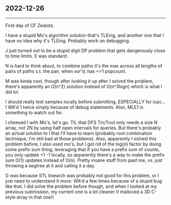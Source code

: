 ## 2022-12-26
------------------
First day of CF Zealots.

I have a stupid Mo's algorithm solution that's TLEing, and another one that I have no idea why it's TLEing. Probably work on debugging.

J just turned out to be a stupid digit DP problem that gets dangerously close to time limits. E was standard.

N is hard to think about, to combine paths it's the max across all lengths of pairs of paths s.t. the pair, when xor'd, has <=1 popcount. 

M was kinda cool, though after looking it up after I solved the problem, there's apparently an O(n^2) solution instead of O(n^3logn) which is what I did lol.

I should really test samples locally before submitting, ESPECIALLY for icpc... I WA'd 1 twice simply because of debug statements. Also, MLE1 is something to watch out for.

I cheesed I with Mo's, let's go. TIL that DFS Tin/Tout only needs a size N array, not 2N by using half open intervals for queries. But there's probably an actual solution to I that I'll have to learn (probably root combination technique, I'm still bad at those problems). Also, apparently I solved this problem before, I also used mo's, but I got rid of the log(n) factor by doing some prefix sum thing, leveraging that if you have a prefix sum of counts, you only update +1 -1 locally, so apparently there's a way to make the prefix sum O(1) updates instead of O(n). Pretty insane stuff from past me, vs. just throwing a segtree at it and calling it a day.

G was because STL bsearch was probably not good for this problem, or I just need to understand it more. WA'd a few times because of a stupid bug like that. I did solve the problem before though, and when I looked at my previous submission, my current one is a lot cleaner (I malloced a 3D C-style array in that one!)


